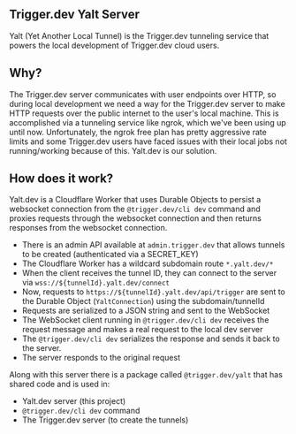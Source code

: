 ## Trigger.dev Yalt Server

Yalt (Yet Another Local Tunnel) is the Trigger.dev tunneling service that powers the local development of Trigger.dev cloud users.

## Why?

The Trigger.dev server communicates with user endpoints over HTTP, so during local development we need a way for the Trigger.dev server to make HTTP requests over the public internet to the user's local machine. This is accomplished via a tunneling service like ngrok, which we've been using up until now. Unfortunately, the ngrok free plan has pretty aggressive rate limits and some Trigger.dev users have faced issues with their local jobs not running/working because of this. Yalt.dev is our solution.

## How does it work?

Yalt.dev is a Cloudflare Worker that uses Durable Objects to persist a websocket connection from the `@trigger.dev/cli dev` command and proxies requests through the websocket connection and then returns responses from the websocket connection.

- There is an admin API available at `admin.trigger.dev` that allows tunnels to be created (authenticated via a SECRET_KEY)
- The Cloudflare Worker has a wildcard subdomain route `*.yalt.dev/*`
- When the client receives the tunnel ID, they can connect to the server via `wss://${tunnelId}.yalt.dev/connect`
- Now, requests to `https://${tunnelId}.yalt.dev/api/trigger` are sent to the Durable Object (`YaltConnection`) using the subdomain/tunnelId
- Requests are serialized to a JSON string and sent to the WebSocket
- The WebSocket client running in `@trigger.dev/cli dev` receives the request message and makes a real request to the local dev server
- The `@trigger.dev/cli dev` serializes the response and sends it back to the server.
- The server responds to the original request

Along with this server there is a package called `@trigger.dev/yalt` that has shared code and is used in:

- Yalt.dev server (this project)
- `@trigger.dev/cli dev` command
- The Trigger.dev server (to create the tunnels)
